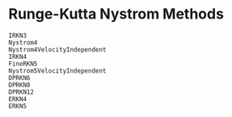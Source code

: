 # Runge-Kutta Nystrom Methods

```@docs
IRKN3
Nystrom4
Nystrom4VelocityIndependent
IRKN4
FineRKN5
Nystrom5VelocityIndependent
DPRKN6
DPRKN8
DPRKN12
ERKN4
ERKN5
```

